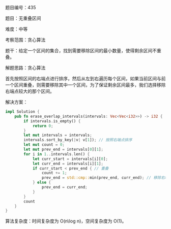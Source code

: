 题目编号：435

题目：无重叠区间

难度：中等

考察范围：贪心算法

题干：给定一个区间的集合，找到需要移除区间的最小数量，使得剩余区间不重叠。

解题思路：贪心算法

首先按照区间的右端点进行排序，然后从左到右遍历每个区间，如果当前区间与前一个区间重叠，则需要移除其中一个区间，为了保证剩余区间最多，我们选择移除右端点较大的那个区间。

解决方案：

```rust
impl Solution {
    pub fn erase_overlap_intervals(intervals: Vec<Vec<i32>>) -> i32 {
        if intervals.is_empty() {
            return 0;
        }
        let mut intervals = intervals;
        intervals.sort_by_key(|v| v[1]); // 按照右端点排序
        let mut count = 0;
        let mut prev_end = intervals[0][1];
        for i in 1..intervals.len() {
            let curr_start = intervals[i][0];
            let curr_end = intervals[i][1];
            if curr_start < prev_end { // 重叠
                count += 1;
                prev_end = std::cmp::min(prev_end, curr_end); // 移除右端点较大的区间
            } else {
                prev_end = curr_end;
            }
        }
        count
    }
}
```

算法复杂度：时间复杂度为 O(n\log n)，空间复杂度为 O(1)。